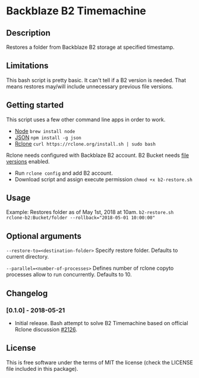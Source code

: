 # Backblaze B2 Timemachine

## Description
Restores a folder from Backblaze B2 storage at specified timestamp.

## Limitations
This bash script is pretty basic. It can't tell if a B2 version is needed. That means restores may/will include unnecessary previous file versions.

## Getting started
This script uses a few other command line apps in order to work.

- [Node](https://nodejs.org/en/download/) `brew install node`
- [JSON](https://github.com/trentm/json) `npm install -g json`
- [Rclone](https://rclone.org/downloads/) `curl https://rclone.org/install.sh | sudo bash`

Rclone needs configured with Backblaze B2 account. B2 Bucket needs [file versions](https://www.backblaze.com/b2/docs/file_versions.html) enabled.

- Run `rclone config` and add B2 account.
- Download script and assign execute permission `chmod +x b2-restore.sh`

## Usage

Example: Restores folder as of May 1st, 2018 at 10am.
`b2-restore.sh rclone-b2:Bucket/folder --rollback="2018-05-01 10:00:00"`

## Optional arguments

`--restore-to=<destination-folder>`
Specify restore folder. Defaults to current directory.

`--parallel=<number-of-processes>`
Defines number of rclone copyto processes allow to run concurrently. Defaults to 10.

## Changelog

### [0.1.0] - 2018-05-21
- Initial release. Bash attempt to solve B2 Timemachine based on official Rclone discussion [#2126](https://github.com/ncw/rclone/issues/2126).

## License
This is free software under the terms of MIT the license (check the LICENSE file included in this package).
